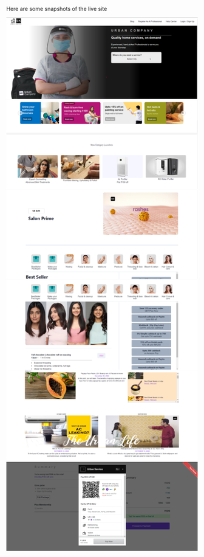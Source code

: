 








Here are some snapshots of the live site 



<img src="./snapshots/Screenshot1.png" />
<img src="./snapshots/Screenshot2.png" />
<img src="./snapshots/Screenshot3.png" />
<img src="./snapshots/Screenshot4.png" />
<img src="./snapshots/Screenshot6.png" />
<img src="./snapshots/Screenshot5.png" />
